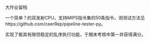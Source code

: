 大作业留档

一个简单？的双发射CPU，支持MIPS指令集的50条指令，测测试方法见https://github.com/ceerRep/pipeline-tester-py。

实现了极其有限但稳定的乱序执行功能，于期末考核中第一并获得满分。
